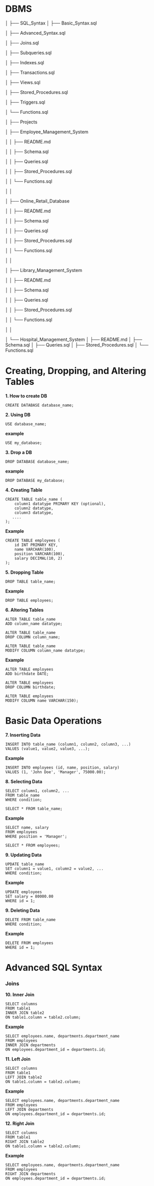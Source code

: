 # DBMS

│
├── SQL_Syntax
│   ├── Basic_Syntax.sql

│   ├── Advanced_Syntax.sql

│   ├── Joins.sql

│   ├── Subqueries.sql

│   ├── Indexes.sql

│   ├── Transactions.sql

│   ├── Views.sql

│   ├── Stored_Procedures.sql

│   ├── Triggers.sql

│   └── Functions.sql

│
├── Projects

│   ├── Employee_Management_System

│   │   ├── README.md

│   │   ├── Schema.sql

│   │   ├── Queries.sql

│   │   ├── Stored_Procedures.sql

│   │   └── Functions.sql

│   │

│   ├── Online_Retail_Database

│   │   ├── README.md

│   │   ├── Schema.sql

│   │   ├── Queries.sql

│   │   ├── Stored_Procedures.sql

│   │   └── Functions.sql

│   │

│   ├── Library_Management_System

│   │   ├── README.md

│   │   ├── Schema.sql

│   │   ├── Queries.sql

│   │   ├── Stored_Procedures.sql

│   │   └── Functions.sql

│   │

│   └── Hospital_Management_System
│       ├── README.md
│       ├── Schema.sql
│       ├── Queries.sql
│       ├── Stored_Procedures.sql
│       └── Functions.sql

# Creating, Dropping, and Altering Tables

 **1. How to create DB**
 ```
 CREATE DATABASE database_name;
 ```

 **2. Using DB**
 ```
 USE database_name;
```
 **example**
 ```
USE my_database;
 ```

**3. Drop a DB**
```
DROP DATABASE database_name;
```
 **example**
 ```
DROP DATABASE my_database;
```

**4. Creating Table**
```
CREATE TABLE table_name (
    column1 datatype PRIMARY KEY (optional),
    column2 datatype,
    column3 datatype,
   ....
);
```
**Example**
```
CREATE TABLE employees (
    id INT PRIMARY KEY,
    name VARCHAR(100),
    position VARCHAR(100),
    salary DECIMAL(10, 2)
);
```
**5. Dropping Table**
```
DROP TABLE table_name;
```
**Example**
```
DROP TABLE employees;
```
**6. Altering Tables**
```
ALTER TABLE table_name
ADD column_name datatype;

ALTER TABLE table_name
DROP COLUMN column_name;

ALTER TABLE table_name
MODIFY COLUMN column_name datatype;
```
**Example**
```
ALTER TABLE employees
ADD birthdate DATE;

ALTER TABLE employees
DROP COLUMN birthdate;

ALTER TABLE employees
MODIFY COLUMN name VARCHAR(150);
```

# Basic Data Operations

**7. Inserting Data**

```
INSERT INTO table_name (column1, column2, column3, ...)
VALUES (value1, value2, value3, ...);
```
**Example**
```
INSERT INTO employees (id, name, position, salary)
VALUES (1, 'John Doe', 'Manager', 75000.00);
```
**8. Selecting Data**
```
SELECT column1, column2, ...
FROM table_name
WHERE condition;

SELECT * FROM table_name;
```
**Example**
```
SELECT name, salary
FROM employees
WHERE position = 'Manager';

SELECT * FROM employees;
```
**9. Updating Data**
```
UPDATE table_name
SET column1 = value1, column2 = value2, ...
WHERE condition;
```
**Example**
```
UPDATE employees
SET salary = 80000.00
WHERE id = 1;
```

**9. Deleting Data**
```
DELETE FROM table_name
WHERE condition;
```
**Example**
```
DELETE FROM employees
WHERE id = 1;
```

# Advanced SQL Syntax

### Joins

**10. Inner Join**
```
SELECT columns
FROM table1
INNER JOIN table2
ON table1.column = table2.column;
```
**Example**
```
SELECT employees.name, departments.department_name
FROM employees
INNER JOIN departments
ON employees.department_id = departments.id;
```
**11. Left Join**
```
SELECT columns
FROM table1
LEFT JOIN table2
ON table1.column = table2.column;
```
**Example**
```
SELECT employees.name, departments.department_name
FROM employees
LEFT JOIN departments
ON employees.department_id = departments.id;
```
**12. Right Join**
```
SELECT columns
FROM table1
RIGHT JOIN table2
ON table1.column = table2.column;
```
**Example**
```
SELECT employees.name, departments.department_name
FROM employees
RIGHT JOIN departments
ON employees.department_id = departments.id;
```
